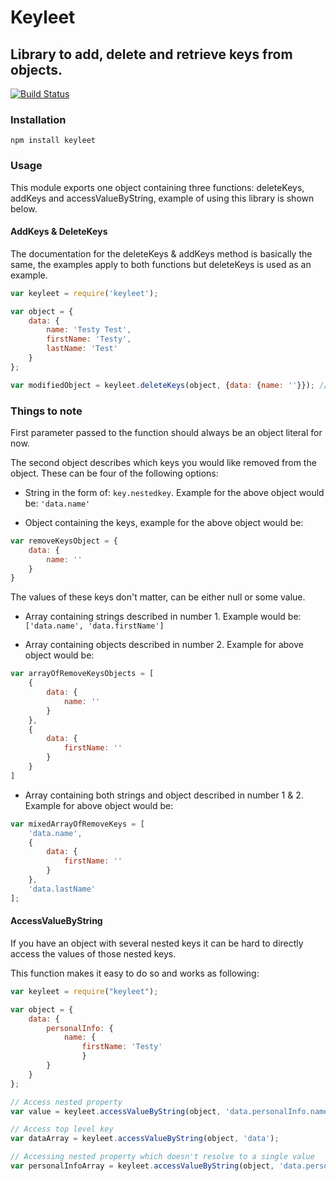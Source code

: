 # Keyleet

## Library to add, delete and retrieve keys from objects.

[![Build Status](https://travis-ci.org/jkaan/keyleet.svg?branch=master)](https://travis-ci.org/jkaan/keyleet)

### Installation
`npm install keyleet`

### Usage

This module exports one object containing three functions: deleteKeys, addKeys and accessValueByString, example of using this library is shown below.

#### AddKeys & DeleteKeys

The documentation for the deleteKeys & addKeys method is basically the same, the examples apply to both functions but deleteKeys is used as an example.

```js
var keyleet = require('keyleet');

var object = {
    data: {
        name: 'Testy Test',
        firstName: 'Testy',
        lastName: 'Test'
    }
};

var modifiedObject = keyleet.deleteKeys(object, {data: {name: ''}}); // Returns object not containing name attribute in the data array anymore.
```

### Things to note

First parameter passed to the function should always be an object literal for now.

The second object describes which keys you would like removed from the object. These can be four of the following options:

* String in the form of: `key.nestedkey`. Example for the above object would be: `'data.name'`

* Object containing the keys, example for the above object would be:

```js
var removeKeysObject = {
    data: {
        name: ''
    }
}
```

The values of these keys don't matter, can be either null or some value.

* Array containing strings described in number 1. Example would be: `['data.name', 'data.firstName']`

* Array containing objects described in number 2. Example for above object would be:

```js
var arrayOfRemoveKeysObjects = [
    {
        data: {
            name: ''
        }
    },
    {
        data: {
            firstName: ''
        }
    }
]
```

* Array containing both strings and object described in number 1 & 2. Example for above object would be:

```js
var mixedArrayOfRemoveKeys = [
    'data.name',
    {
        data: {
            firstName: ''
        }
    },
    'data.lastName'
];
```

#### AccessValueByString
If you have an object with several nested keys it can be hard to directly access the values of those nested keys.

This function makes it easy to do so and works as following:

```js
var keyleet = require("keyleet");

var object = {
    data: {
        personalInfo: {
            name: {
                firstName: 'Testy'
                }
        }
    }
};

// Access nested property
var value = keyleet.accessValueByString(object, 'data.personalInfo.name.firstName');

// Access top level key
var dataArray = keyleet.accessValueByString(object, 'data');

// Accessing nested property which doesn't resolve to a single value
var personalInfoArray = keyleet.accessValueByString(object, 'data.personalInfo');
```